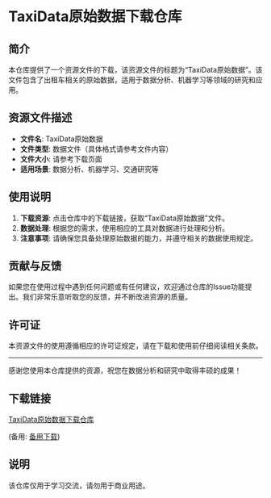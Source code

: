 # TaxiData原始数据下载仓库

## 简介

本仓库提供了一个资源文件的下载，该资源文件的标题为“TaxiData原始数据”。该文件包含了出租车相关的原始数据，适用于数据分析、机器学习等领域的研究和应用。

## 资源文件描述

- **文件名**: TaxiData原始数据
- **文件类型**: 数据文件（具体格式请参考文件内容）
- **文件大小**: 请参考下载页面
- **适用场景**: 数据分析、机器学习、交通研究等

## 使用说明

1. **下载资源**: 点击仓库中的下载链接，获取“TaxiData原始数据”文件。
2. **数据处理**: 根据您的需求，使用相应的工具对数据进行处理和分析。
3. **注意事项**: 请确保您具备处理原始数据的能力，并遵守相关的数据使用规定。

## 贡献与反馈

如果您在使用过程中遇到任何问题或有任何建议，欢迎通过仓库的Issue功能提出。我们非常乐意听取您的反馈，并不断改进资源的质量。

## 许可证

本资源文件的使用遵循相应的许可证规定，请在下载和使用前仔细阅读相关条款。

---

感谢您使用本仓库提供的资源，祝您在数据分析和研究中取得丰硕的成果！

## 下载链接
[TaxiData原始数据下载仓库](https://pan.quark.cn/s/ac4c4859cb96) 

(备用: [备用下载](https://pan.baidu.com/s/1siYiSbanKamGmwrmkL0d8Q?pwd=1234))

## 说明

该仓库仅用于学习交流，请勿用于商业用途。
